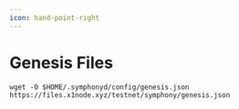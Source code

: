 ```yaml
---
icon: hand-point-right
---
```


# Genesis Files

```
wget -O $HOME/.symphonyd/config/genesis.json https://files.x1node.xyz/testnet/symphony/genesis.json
```
